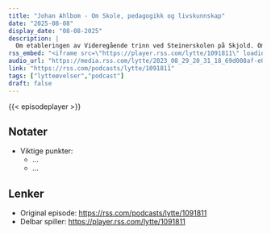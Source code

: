 ```yaml
---
title: "Johan Ahlbom - Om Skole, pedagogikk og livskunnskap"
date: "2025-08-08"
display_date: "08-08-2025"
description: |
  Om etableringen av Videregående trinn ved Steinerskolen på Skjold. Om å gjøre det umulige. Forbindelsen mellom hodet og hånden.
rss_embed: "<iframe src=\"https://player.rss.com/lytte/1091811\" loading=\"lazy\" style=\"width:100%;height:180px;border:0;overflow:hidden;\" title=\"Johan Ahlbom - Om Skole, pedagogikk og livskunnskap\"></iframe>"
audio_url: "https://media.rss.com/lytte/2023_08_29_20_31_18_69d008af-e0ff-43a3-b2f8-2a04ce5a89f0.mp3"
link: "https://rss.com/podcasts/lytte/1091811"
tags: ["lytteøvelser","podcast"]
draft: false
---
```

{{< episodeplayer >}}

## Notater
- Viktige punkter:
  - …
  - …

## Lenker
- Original episode: https://rss.com/podcasts/lytte/1091811
- Delbar spiller: https://player.rss.com/lytte/1091811
